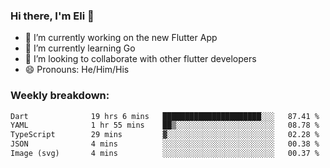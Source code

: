 ### Hi there, I'm Eli 👋
- 🔭 I’m currently working on the new Flutter App
- 🌱 I’m currently learning Go
- 🦄 I’m looking to collaborate with other flutter developers
- 😄 Pronouns: He/Him/His

### Weekly breakdown:
<!--START_SECTION:waka-->

```txt
Dart              19 hrs 6 mins   ██████████████████████░░░   87.41 %
YAML              1 hr 55 mins    ██▒░░░░░░░░░░░░░░░░░░░░░░   08.78 %
TypeScript        29 mins         ▓░░░░░░░░░░░░░░░░░░░░░░░░   02.28 %
JSON              4 mins          ░░░░░░░░░░░░░░░░░░░░░░░░░   00.38 %
Image (svg)       4 mins          ░░░░░░░░░░░░░░░░░░░░░░░░░   00.37 %
```

<!--END_SECTION:waka-->
